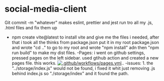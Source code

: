 # social-media-client

Git commit -m "whatever" makes eslint, prettier and jest run tro all my .js, .html files and fix them up

- npm create vite@latest to install vite and give me the files i needed, after that i took all the thinks from package.json put it in my root package.json and wrote "cd .." to go to my root and wrote "npm install" adn then "npm run build" to make my dist files. 
-Pages: i went on github settings, pressed pages on the left sidebar. used gtihub action and created a new pages file. this works. [![.github/workflows/pages.yml](https://github.com/Sanhamm/social-media-client/actions/workflows/pages.yml/badge.svg)](https://github.com/Sanhamm/social-media-client/actions/workflows/pages.yml)..
-issues: 1. the "../storage/index.js" would not be found, i fixed it whit just removing .js behind index.js so "./storage/index" and it found the path.
